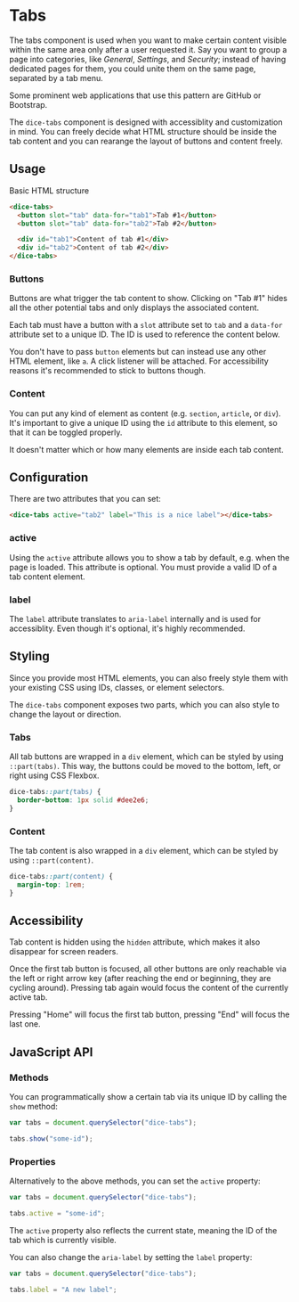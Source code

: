# Tabs

The tabs component is used when you want to make certain content visible within the same area only after a user requested it. Say you want to group a page into categories, like _General_, _Settings_, and _Security_; instead of having dedicated pages for them, you could unite them on the same page, separated by a tab menu.

Some prominent web applications that use this pattern are GitHub or Bootstrap.

The `dice-tabs` component is designed with accessiblity and customization in mind. You can freely decide what HTML structure should be inside the tab content and you can rearange the layout of buttons and content freely.

## Usage

Basic HTML structure

```html
<dice-tabs>
  <button slot="tab" data-for="tab1">Tab #1</button>
  <button slot="tab" data-for="tab2">Tab #2</button>

  <div id="tab1">Content of tab #1</div>
  <div id="tab2">Content of tab #2</div>
</dice-tabs>
```

### Buttons

Buttons are what trigger the tab content to show. Clicking on "Tab #1" hides all the other potential tabs and only displays the associated content.

Each tab must have a button with a `slot` attribute set to `tab` and a `data-for` attribute set to a unique ID. The ID is used to reference the content below.

You don't have to pass `button` elements but can instead use any other HTML element, like `a`. A click listener will be attached. For accessibility reasons it's recommended to stick to buttons though.

### Content

You can put any kind of element as content (e.g. `section`, `article`, or `div`). It's important to give a unique ID using the `id` attribute to this element, so that it can be toggled properly.

It doesn't matter which or how many elements are inside each tab content.

## Configuration

There are two attributes that you can set:

```html
<dice-tabs active="tab2" label="This is a nice label"></dice-tabs>
```

### active

Using the `active` attribute allows you to show a tab by default, e.g. when the page is loaded. This attribute is optional. You must provide a valid ID of a tab content element.

### label

The `label` attribute translates to `aria-label` internally and is used for accessiblity. Even though it's optional, it's highly recommended.

## Styling

Since you provide most HTML elements, you can also freely style them with your existing CSS using IDs, classes, or element selectors.

The `dice-tabs` component exposes two parts, which you can also style to change the layout or direction.

### Tabs

All tab buttons are wrapped in a `div` element, which can be styled by using `::part(tabs)`. This way, the buttons could be moved to the bottom, left, or right using CSS Flexbox.

```css
dice-tabs::part(tabs) {
  border-bottom: 1px solid #dee2e6;
}
```

### Content

The tab content is also wrapped in a `div` element, which can be styled by using `::part(content)`.

```css
dice-tabs::part(content) {
  margin-top: 1rem;
}
```

## Accessibility

Tab content is hidden using the `hidden` attribute, which makes it also disappear for screen readers.

Once the first tab button is focused, all other buttons are only reachable via the left or right arrow key (after reaching the end or beginning, they are cycling around). Pressing tab again would focus the content of the currently active tab.

Pressing "Home" will focus the first tab button, pressing "End" will focus the last one.

## JavaScript API

### Methods

You can programmatically show a certain tab via its unique ID by calling the `show` method:

```js
var tabs = document.querySelector("dice-tabs");

tabs.show("some-id");
```

### Properties

Alternatively to the above methods, you can set the `active` property:

```js
var tabs = document.querySelector("dice-tabs");

tabs.active = "some-id";
```

The `active` property also reflects the current state, meaning the ID of the tab which is currently visible.

You can also change the `aria-label` by setting the `label` property:

```js
var tabs = document.querySelector("dice-tabs");

tabs.label = "A new label";
```
